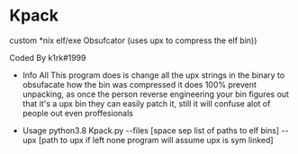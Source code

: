 # Kpack
custom *nix elf/exe Obsufcator (uses upx to compress the elf bin))

Coded By k1rk#1999


* Info
All This program does is change all the upx strings in the binary to obsufacate how the bin was compressed it does 100% prevent unpacking, as once the person reverse engineering your bin figures out that it's a upx bin they can easily patch it, still it will confuse alot of people out even proffesionals

* Usage
python3.8 Kpack.py --files [space sep list of paths to elf bins] --upx [path to upx if left none program will assume upx is sym linked]




